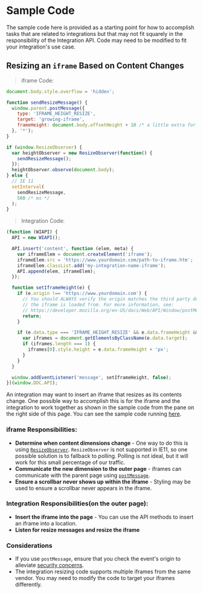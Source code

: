 # Sample Code

The sample code here is provided as a starting point for how to accomplish tasks that are related to integrations but that may not fit squarely in the responsibility of the Integration API. Code may need to be modified to fit your integration's use case.

## Resizing an `iframe` Based on Content Changes

> iframe Code:

```javascript
document.body.style.overflow = 'hidden';

function sendResizeMessage() {
  window.parent.postMessage({
    type: 'IFRAME_HEIGHT_RESIZE',
    target: 'growing-iframe',
    frameHeight: document.body.offsetHeight + 10 /* a little extra for good measure */
  }, '*');
}

if (window.ResizeObserver) {
  var heightObserver = new ResizeObserver(function() {
    sendResizeMessage();
  });
  heightObserver.observe(document.body);
} else {
  // IE 11
  setInterval(
    sendResizeMessage,
    500 /* ms */
  );
}
```

> Integration Code:

```javascript
(function (WIAPI) {
  API = new WIAPI();

  API.insert('content', function (elem, meta) {
    var iframeElem = document.createElement('iframe');
    iframeElem.src = 'https://www.yourdomain.com/path-to-iframe.htm';
    iframeElem.classList.add('my-integration-name-iframe');
    API.append(elem, iframeElem);
  });

  function setIframeHeight(e) {
    if (e.origin !== 'https://www.yourdomain.com') {
      // You should ALWAYS verify the origin matches the third party domain
      // the iframe is loaded from. For more information, see:
      // https://developer.mozilla.org/en-US/docs/Web/API/Window/postMessage#Security_concerns
      return;
    }

    if (e.data.type === 'IFRAME_HEIGHT_RESIZE' && e.data.frameHeight && e.data.target) {
      var iframes = document.getElementsByClassName(e.data.target);
      if (iframes.length === 1) {
        iframes[0].style.height = e.data.frameHeight + 'px';
      }
    }
  }

  window.addEventListener('message', setIframeHeight, false);
})(window.DDC.API);
```

An integration may want to insert an iframe that resizes as its contents change. One possible way to accomplish this is for the iframe and the integration to work together as shown in the sample code from the pane on the right side of this page. You can see the sample code running [here](https://webapitestddc.cms.dealer.com/growing-iframe-example.htm).

### iframe Responsibilities:

* **Determine when content dimensions change** - One way to do this is using [`ResizeObserver`](https://developer.mozilla.org/en-US/docs/Web/API/ResizeObserver). `ResizeObserver` is not supported in IE11, so one possible solution is to fallback to polling. Polling is not ideal, but it will work for this small percentage of our traffic.
* **Communicate the new dimension to the outer page** - iframes can communicate with the parent page using [`postMessage`](https://developer.mozilla.org/en-US/docs/Web/API/Window/postMessage).
* **Ensure a scrollbar never shows up within the iframe** - Styling may be used to ensure a scrollbar never appears in the iframe.

### Integration Responsibilities(on the outer page):

* **Insert the iframe into the page** - You can use the API methods to insert an iframe into a location.
* **Listen for resize messages and resize the iframe**

### Considerations

* If you use `postMessage`, ensure that you check the event's origin to alleviate [security concerns](https://developer.mozilla.org/en-US/docs/Web/API/Window/postMessage#Security_concerns).
* The integration resizing code supports multiple iframes from the same vendor. You may need to modify the code to target your iframes differently.
